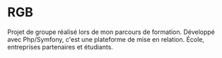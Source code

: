 # RGB

Projet de groupe réalisé lors de mon parcours de formation. Développé avec Php/Symfony, c'est une plateforme de mise en relation. École, entreprises partenaires et étudiants.
